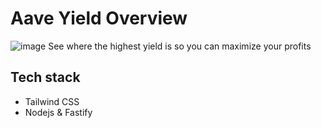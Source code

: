 # Aave Yield Overview

![image](https://github.com/user-attachments/assets/daa35c65-73c1-4c2f-aabf-fe6ec5f961df)
See where the highest yield is so you can maximize your profits

## Tech stack
- Tailwind CSS
- Nodejs & Fastify
